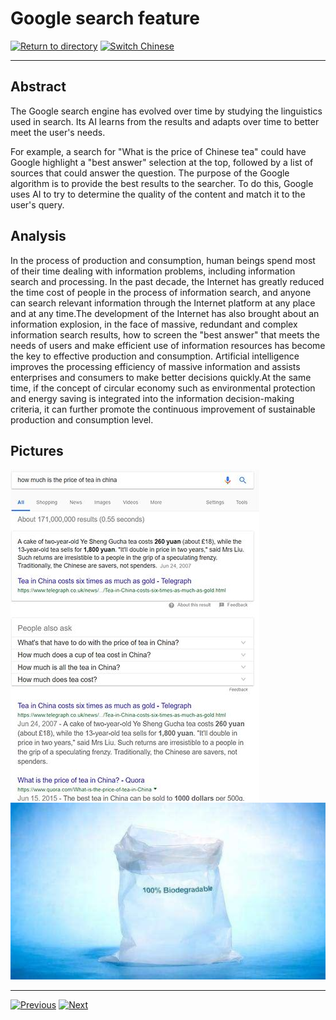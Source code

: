 # Google search feature

[![Return to directory](http://img.shields.io/badge/Click-Back-875A7B.svg?style=flat&colorA=8F8F8F)](/)
[![Switch Chinese](http://img.shields.io/badge/Switch-Chinese-875A7B.svg?style=flat&colorA=8F8F8F)](https://doc.shanghaiopen.org.cn/case/12/1.html)

----------

## Abstract

The Google search engine has evolved over time by studying the linguistics used in search. Its AI learns from the results and adapts over time to better meet the user's needs.

For example, a search for "What is the price of Chinese tea" could have Google highlight a "best answer" selection at the top, followed by a list of sources that could answer the question. The purpose of the Google algorithm is to provide the best results to the searcher. To do this, Google uses AI to try to determine the quality of the content and match it to the user's query.


## Analysis

In the process of production and consumption, human beings spend most of their time dealing with information problems, including information search and processing. In the past decade, the Internet has greatly reduced the time cost of people in the process of information search, and anyone can search relevant information through the Internet platform at any place and at any time.The development of the Internet has also brought about an information explosion, in the face of massive, redundant and complex information search results, how to screen the "best answer" that meets the needs of users and make efficient use of information resources has become the key to effective production and consumption. Artificial intelligence improves the processing efficiency of massive information and assists enterprises and consumers to make better decisions quickly.At the same time, if the concept of circular economy such as environmental protection and energy saving is integrated into the information decision-making criteria, it can further promote the continuous improvement of sustainable production and consumption level.



## Pictures

![图片](12.1.1.jpg)
![图片](12.1.2.jpg)


----------
 [![Previous](http://img.shields.io/badge/View-Previous-875A7B.svg?style=flat&colorA=8F8F8F)](https://doc.shanghaiopen.org.cn/case/11/en_6.html)
 [![Next](http://img.shields.io/badge/View-Next-875A7B.svg?style=flat&colorA=8F8F8F)](https://doc.shanghaiopen.org.cn/case/12/en_2.html)
